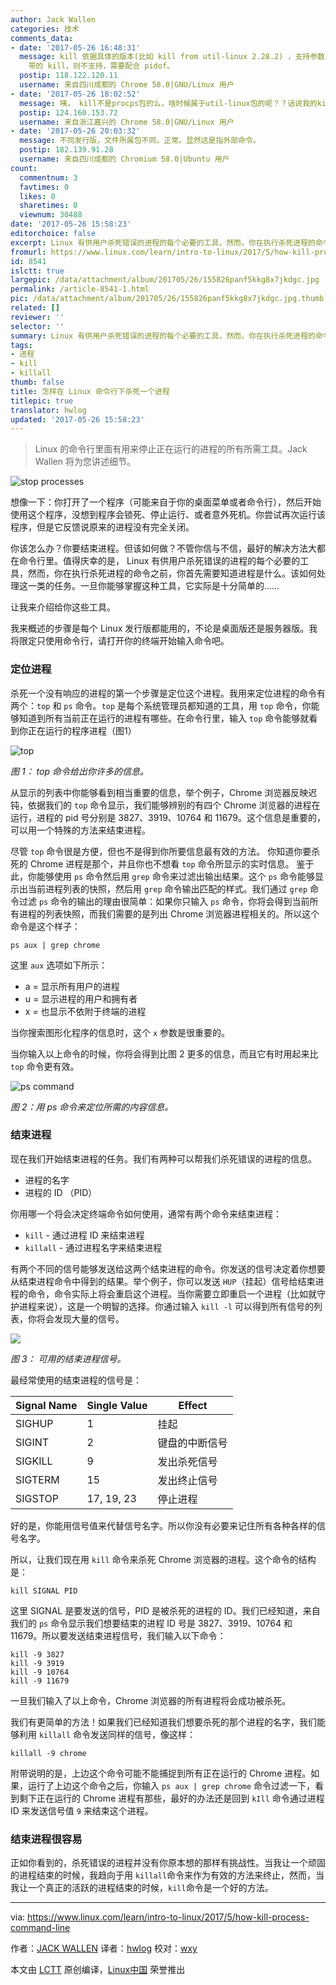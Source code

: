 ```yaml
---
author: Jack Wallen
categories: 技术
comments_data:
- date: '2017-05-26 16:48:31'
  message: kill 依据具体的版本(比如 kill from util-linux 2.28.2) ，支持参数为 processname，而 Ubuntu
    带的 kill，则不支持，需要配合 pidof。
  postip: 118.122.120.11
  username: 来自四川成都的 Chrome 58.0|GNU/Linux 用户
- date: '2017-05-26 18:02:52'
  message: 咦， kill不是procps包的么，啥时候属于util-linux包的呢？？话说我的kill还是个shell-builtin的呢~~
  postip: 124.160.153.72
  username: 来自浙江嘉兴的 Chrome 58.0|GNU/Linux 用户
- date: '2017-05-26 20:03:32'
  message: 不同发行版，文件所属包不同，正常。显然这是指外部命令。
  postip: 182.139.91.28
  username: 来自四川成都的 Chromium 58.0|Ubuntu 用户
count:
  commentnum: 3
  favtimes: 0
  likes: 0
  sharetimes: 0
  viewnum: 30488
date: '2017-05-26 15:58:23'
editorchoice: false
excerpt: Linux 有供用户杀死错误的进程的每个必要的工具，然而，你在执行杀死进程的命令之前，你首先需要知道进程是什么。该如何处理这一类的任务。一旦你能够掌握这种工具，它实际是十分简单的……
fromurl: https://www.linux.com/learn/intro-to-linux/2017/5/how-kill-process-command-line
id: 8541
islctt: true
largepic: /data/attachment/album/201705/26/155826panf5kkg8x7jkdgc.jpg
permalink: /article-8541-1.html
pic: /data/attachment/album/201705/26/155826panf5kkg8x7jkdgc.jpg.thumb.jpg
related: []
reviewer: ''
selector: ''
summary: Linux 有供用户杀死错误的进程的每个必要的工具，然而，你在执行杀死进程的命令之前，你首先需要知道进程是什么。该如何处理这一类的任务。一旦你能够掌握这种工具，它实际是十分简单的……
tags:
- 进程
- kill
- killall
thumb: false
title: 怎样在 Linux 命令行下杀死一个进程
titlepic: true
translator: hwlog
updated: '2017-05-26 15:58:23'
---
```



> 
> Linux 的命令行里面有用来停止正在运行的进程的所有所需工具。Jack Wallen 将为您讲述细节。
> 
> 
> 


![stop processes](/data/attachment/album/201705/26/155826panf5kkg8x7jkdgc.jpg "stop processes")


想像一下：你打开了一个程序（可能来自于你的桌面菜单或者命令行），然后开始使用这个程序，没想到程序会锁死、停止运行、或者意外死机。你尝试再次运行该程序，但是它反馈说原来的进程没有完全关闭。


你该怎么办？你要结束进程。但该如何做？不管你信与不信，最好的解决方法大都在命令行里。值得庆幸的是， Linux 有供用户杀死错误的进程的每个必要的工具，然而，你在执行杀死进程的命令之前，你首先需要知道进程是什么。该如何处理这一类的任务。一旦你能够掌握这种工具，它实际是十分简单的……


让我来介绍给你这些工具。


我来概述的步骤是每个 Linux 发行版都能用的，不论是桌面版还是服务器版。我将限定只使用命令行，请打开你的终端开始输入命令吧。


### 定位进程


杀死一个没有响应的进程的第一个步骤是定位这个进程。我用来定位进程的命令有两个：`top` 和 `ps` 命令。`top` 是每个系统管理员都知道的工具，用 `top` 命令，你能够知道到所有当前正在运行的进程有哪些。在命令行里，输入 `top` 命令能够就看到你正在运行的程序进程（图1）


![top](/data/attachment/album/201705/26/155828fc39ddd3erd9e9rc.jpg "top")


*图 1： top 命令给出你许多的信息。*


从显示的列表中你能够看到相当重要的信息，举个例子，Chrome 浏览器反映迟钝，依据我们的 `top` 命令显示，我们能够辨别的有四个 Chrome 浏览器的进程在运行，进程的 pid 号分别是 3827、3919、10764 和 11679。这个信息是重要的，可以用一个特殊的方法来结束进程。


尽管 `top` 命令很是方便，但也不是得到你所要信息最有效的方法。 你知道你要杀死的 Chrome 进程是那个，并且你也不想看 `top` 命令所显示的实时信息。 鉴于此，你能够使用 `ps` 命令然后用 `grep` 命令来过滤出输出结果。这个 `ps` 命令能够显示出当前进程列表的快照，然后用 `grep` 命令输出匹配的样式。我们通过 `grep` 命令过滤 `ps` 命令的输出的理由很简单：如果你只输入 `ps` 命令，你将会得到当前所有进程的列表快照，而我们需要的是列出 Chrome 浏览器进程相关的。所以这个命令是这个样子：



```
ps aux | grep chrome

```

这里 `aux` 选项如下所示：


* a = 显示所有用户的进程
* u = 显示进程的用户和拥有者
* x = 也显示不依附于终端的进程


当你搜索图形化程序的信息时，这个 `x` 参数是很重要的。


当你输入以上命令的时候，你将会得到比图 2 更多的信息，而且它有时用起来比 `top` 命令更有效。


![ps command](/data/attachment/album/201705/26/155831mdywuqgu02991tp9.jpg "ps command")


*图 2：用 ps 命令来定位所需的内容信息。*


### 结束进程


现在我们开始结束进程的任务。我们有两种可以帮我们杀死错误的进程的信息。


* 进程的名字
* 进程的 ID （PID）


你用哪一个将会决定终端命令如何使用，通常有两个命令来结束进程：


* `kill` - 通过进程 ID 来结束进程
* `killall` - 通过进程名字来结束进程


有两个不同的信号能够发送给这两个结束进程的命令。你发送的信号决定着你想要从结束进程命令中得到的结果。举个例子，你可以发送 `HUP`（挂起）信号给结束进程的命令，命令实际上将会重启这个进程。当你需要立即重启一个进程（比如就守护进程来说），这是一个明智的选择。你通过输入 `kill -l` 可以得到所有信号的列表，你将会发现大量的信号。


![](/data/attachment/album/201705/26/155835jau14as2sm6iom26.jpg)


*图 3： 可用的结束进程信号。*


最经常使用的结束进程的信号是：




| Signal Name | Single Value | Effect |
| --- | --- | --- |
| SIGHUP | 1 | 挂起 |
| SIGINT | 2 | 键盘的中断信号 |
| SIGKILL | 9 | 发出杀死信号 |
| SIGTERM | 15 | 发出终止信号 |
| SIGSTOP | 17, 19, 23 | 停止进程 |


好的是，你能用信号值来代替信号名字。所以你没有必要来记住所有各种各样的信号名字。


所以，让我们现在用 `kill` 命令来杀死 Chrome 浏览器的进程。这个命令的结构是：



```
kill SIGNAL PID

```

这里 SIGNAL 是要发送的信号，PID 是被杀死的进程的 ID。我们已经知道，来自我们的 `ps` 命令显示我们想要结束的进程 ID 号是 3827、3919、10764 和 11679。所以要发送结束进程信号，我们输入以下命令：



```
kill -9 3827
kill -9 3919
kill -9 10764
kill -9 11679

```

一旦我们输入了以上命令，Chrome 浏览器的所有进程将会成功被杀死。


我们有更简单的方法！如果我们已经知道我们想要杀死的那个进程的名字，我们能够利用 `killall` 命令发送同样的信号，像这样：



```
killall -9 chrome

```

附带说明的是，上边这个命令可能不能捕捉到所有正在运行的 Chrome 进程。如果，运行了上边这个命令之后，你输入 `ps aux | grep chrome` 命令过滤一下，看到剩下正在运行的 Chrome 进程有那些，最好的办法还是回到 `kIll` 命令通过进程 ID 来发送信号值 `9` 来结束这个进程。


### 结束进程很容易


正如你看到的，杀死错误的进程并没有你原本想的那样有挑战性。当我让一个顽固的进程结束的时候，我趋向于用 `killall`命令来作为有效的方法来终止，然而，当我让一个真正的活跃的进程结束的时候，`kill`命令是一个好的方法。




---


via: <https://www.linux.com/learn/intro-to-linux/2017/5/how-kill-process-command-line>


作者：[JACK WALLEN](https://www.linux.com/users/jlwallen) 译者：[hwlog](https://github.com/hwlog) 校对：[wxy](https://github.com/wxy)


本文由 [LCTT](https://github.com/LCTT/TranslateProject) 原创编译，[Linux中国](https://linux.cn/) 荣誉推出